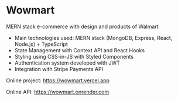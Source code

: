 # Wowmart

MERN stack e-commerce with design and products of Walmart

- Main technologies used: MERN stack (MongoDB, Express, React, Node.js) + TypeScript
- State Management with Context API and React Hooks
- Styling using CSS-in-JS with Styled Components
- Authentication system developed with JWT
- Integration with Stripe Payments API

Online project: https://wowmart.vercel.app

Online API: https://wowmart.onrender.com
